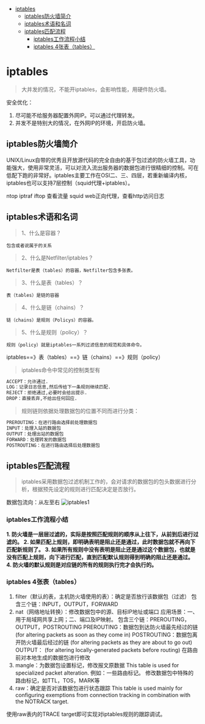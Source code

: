 
<!-- TOC -->

- [iptables](#iptables)
    - [iptables防火墙简介](#iptables%E9%98%B2%E7%81%AB%E5%A2%99%E7%AE%80%E4%BB%8B)
    - [iptables术语和名词](#iptables%E6%9C%AF%E8%AF%AD%E5%92%8C%E5%90%8D%E8%AF%8D)
    - [iptables匹配流程](#iptables%E5%8C%B9%E9%85%8D%E6%B5%81%E7%A8%8B)
        - [iptables工作流程小结](#iptables%E5%B7%A5%E4%BD%9C%E6%B5%81%E7%A8%8B%E5%B0%8F%E7%BB%93)
        - [iptables 4张表（tables）](#iptables-4%E5%BC%A0%E8%A1%A8tables)

<!-- /TOC -->

# iptables

> 大并发的情况，不能开iptables，会影响性能，用硬件防火墙。

安全优化：
1. 尽可能不给服务器配置外网IP。可以通过代理转发。
2. 并发不是特别大的情况，在外网IP的环境，开启防火墙。

## iptables防火墙简介

UNIX/Linux自带的优秀且开放源代码的完全自由的基于包过滤的防火墙工具，功能强大，使用非常灵活，可以对流入流出服务器的数据包进行很精细的控制。可在低配下跑的非常好。iptables主要工作在OSI二、三、四层，若重新编译内核，iptables也可以支持7层控制（squid代理+iptables）。

ntop iptraf iftop 查看流量
squid web正向代理，查看http访问日志

## iptables术语和名词

> 1、什么是容器？

    包含或者说属于的关系

> 2、什么是Netfilter/iptables？

    Netfilter是表（tables）的容器，Netfilter包含多张表。

> 3、什么是表（tables）？

    表（tables）是链的容器

> 4、什么是链（chains）？

    链（chains）是规则（Policys）的容器。

> 5、什么是规则（policy）？

    规则（policy）就是iptables一系列过滤信息的规范和具体命令。

iptables==》表（tables）==》链（chains）==》规则（policy）

> iptables命令中常见的控制类型有

```txt
ACCEPT：允许通过.
LOG：记录日志信息,然后传给下一条规则继续匹配.
REJECT：拒绝通过,必要时会给出提示.
DROP：直接丢弃,不给出任何回应.
```

> 规则链则依据处理数据包的位置不同而进行分类：

```txt
PREROUTING：在进行路由选择前处理数据包
INPUT：处理入站的数据包
OUTPUT：处理出站的数据包
FORWARD：处理转发的数据包
POSTROUTING：在进行路由选择后处理数据包
```

## iptables匹配流程

> iptables采用数据包过滤机制工作的，会对请求的数据包的包头数据进行分析，根据预先设定的规则进行匹配决定是否放行。

数据包流向：从左至右
![iptables1](http://oi480zo5x.bkt.clouddn.com/Linux_project/iptables.jpg)

### iptables工作流程小结

**1. 防火墙是一层层过滤的，实际是按照匹配规则的顺序从上往下，从前到后进行过滤的。
2. 如果匹配上规则，即明确表明是阻止还是通过，此时数据包就不再向下匹配新规则了。
3. 如果所有规则中没有表明是阻止还是通过这个数据包，也就是没有匹配上规则，向下进行匹配，直到匹配默认规则得到明确的阻止还是通过。
4. 防火墙的默认规则是对应链的所有的规则执行完才会执行的。**

### iptables 4张表（tables）

1. filter（默认的表，主机防火墙使用的表）：确定是否放行该数据包（过滤）
    包含三个链：INPUT，OUTPUT，FORWARD
2. nat（网络地址转换）：修改数据包中的源、目标IP地址或端口
    应用场景：一、用于局域网共享上网；二、端口及IP映射。
    包含三个链：PREROUTING，OUTPUT，POSTROUTING
    PREROUTING：数据包到达防火墙最先经过的链 (for altering packets as soon as they come in)
    POSTROUTING：数据包离开防火墙最后经过的链 (for altering packets as they are about to go out)
    OUTPUT： (for altering locally-generated packets before routing) 在路由前对本地生成的数据包进行修改
3. mangle：为数据包设置标记，修改报文原数据
    This table is used for specialized packet alteration.
    例如：一些路由标记。
    修改数据包中特殊的路由标记，如TTL，TOS，MARK等
4. raw：确定是否对该数据包进行状态跟踪
    This table is used  mainly  for  configuring  exemptions from connection tracking in combination with the NOTRACK target.

使用raw表内的TRACE target即可实现对iptables规则的跟踪调试。

